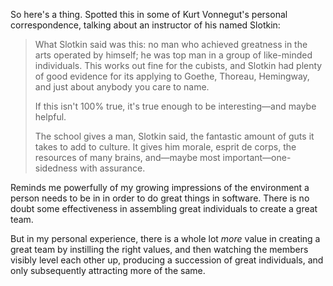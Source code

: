 <!--
.. title: Vonnegut on software development teams.
.. slug: vonnegut-on-software-development-teams
.. date: 2019-06-30 21:28:04-05:00
.. tags: TODO
.. category: TODO
.. link: 
.. description: 
.. type: text
-->


So here's a thing. Spotted this in some of Kurt Vonnegut's personal
correspondence, talking about an instructor of his named Slotkin:

> What Slotkin said was this: no man who achieved greatness in the arts operated
> by himself; he was top man in a group of like-minded individuals. This works
> out fine for the cubists, and Slotkin had plenty of good evidence for its
> applying to Goethe, Thoreau, Hemingway, and just about anybody you care to
> name.
>
> If this isn't 100% true, it's true enough to be interesting—and maybe helpful.
>
> The school gives a man, Slotkin said, the fantastic amount of guts it takes to
> add to culture. It gives him morale, esprit de corps, the resources of many
> brains, and—maybe most important—one-sidedness with assurance.

Reminds me powerfully of my growing impressions of the environment a person
needs to be in in order to do great things in software. There is no doubt some
effectiveness in assembling great individuals to create a great team.

But in my personal experience, there is a whole lot _more_ value in creating a
great team by instilling the right values, and then watching the members
visibly level each other up, producing a succession of great individuals,
and only subsequently attracting more of the same.

